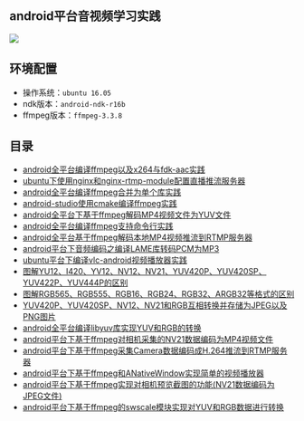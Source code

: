 

## android平台音视频学习实践

![](https://github.com/byhook/ffmpeg4android/blob/master/readme/images/ffmpeg-logo.png)

## 环境配置

- 操作系统：`ubuntu 16.05`
- ndk版本：`android-ndk-r16b`
- ffmpeg版本：`ffmpeg-3.3.8`

## 目录

- [android全平台编译ffmpeg以及x264与fdk-aac实践](https://github.com/byhook/ffmpeg4android/blob/master/readme/android全平台编译ffmpeg以及x264与fdk-aac实践.md)
- [ubuntu下使用nginx和nginx-rtmp-module配置直播推流服务器](https://github.com/byhook/ffmpeg4android/blob/master/readme/ubuntu下使用nginx和nginx-rtmp-module配置直播推流服务器.md)
- [android全平台编译ffmpeg合并为单个库实践](https://github.com/byhook/ffmpeg4android/blob/master/readme/android全平台编译ffmpeg合并为单个库实践.md)
- [android-studio使用cmake编译ffmpeg实践](https://github.com/byhook/ffmpeg4android/blob/master/readme/android-studio使用cmake编译ffmpeg实践.md)
- [android全平台下基于ffmpeg解码MP4视频文件为YUV文件](https://github.com/byhook/ffmpeg4android/blob/master/readme/android全平台编译ffmpeg视频解码器实践.md)
- [android全平台编译ffmpeg支持命令行实践](https://github.com/byhook/ffmpeg4android/blob/master/readme/android全平台编译ffmpeg支持命令行实践.md)
- [android全平台基于ffmpeg解码本地MP4视频推流到RTMP服务器](https://github.com/byhook/ffmpeg4android/blob/master/readme/android全平台基于ffmpeg解码本地MP4视频推流到RTMP服务器.md)
- [android平台下音频编码之编译LAME库转码PCM为MP3](https://github.com/byhook/ffmpeg4android/blob/master/readme/android平台下音频编码之编译LAME库转码PCM为MP3.md)
- [ubuntu平台下编译vlc-android视频播放器实践](https://github.com/byhook/ffmpeg4android/blob/master/readme/ubuntu平台下编译vlc-android视频播放器实践.md)
- [图解YU12、I420、YV12、NV12、NV21、YUV420P、YUV420SP、YUV422P、YUV444P的区别](https://github.com/byhook/ffmpeg4android/blob/master/readme/图解YU12、I420、YV12、NV12、NV21、YUV420P、YUV420SP、YUV422P、YUV444P的区别.md)
- [图解RGB565、RGB555、RGB16、RGB24、RGB32、ARGB32等格式的区别](https://github.com/byhook/ffmpeg4android/blob/master/readme/图解RGB565、RGB555、RGB16、RGB24、RGB32、ARGB32等格式的区别.md)
- [YUV420P、YUV420SP、NV12、NV21和RGB互相转换并存储为JPEG以及PNG图片](https://github.com/byhook/ffmpeg4android/blob/master/readme/YUV420P、YUV420SP、NV12、NV21和RGB互相转换并存储为JPEG以及PNG图片.md)
- [android全平台编译libyuv库实现YUV和RGB的转换](https://github.com/byhook/ffmpeg4android/blob/master/readme/android全平台编译libyuv库实现YUV和RGB的转换.md)
- [android平台下基于ffmpeg对相机采集的NV21数据编码为MP4视频文件](https://github.com/byhook/ffmpeg4android/blob/master/readme/android平台下基于ffmpeg对相机采集的NV21数据编码为MP4视频文件.md)
- [android平台下基于ffmpeg采集Camera数据编码成H.264推流到RTMP服务器](https://github.com/byhook/ffmpeg4android/blob/master/readme/android平台下基于ffmpeg采集Camera数据编码成H.264推流到RTMP服务器.md)
- [android平台下基于ffmpeg和ANativeWindow实现简单的视频播放器](https://github.com/byhook/ffmpeg4android/blob/master/readme/android平台下基于ffmpeg和ANativeWindow实现简单的视频播放器.md)
- [android平台下基于ffmpeg实现对相机预览截图的功能(NV21数据编码为JPEG文件)](https://github.com/byhook/ffmpeg4android/blob/master/readme/android平台下基于ffmpeg实现对相机预览NV21数据编码为JPEG文件.md)
- [android平台下基于ffmpeg的swscale模块实现对YUV和RGB数据进行转换](https://github.com/byhook/ffmpeg4android/blob/master/readme/android平台下基于ffmpeg的swscale模块实现对YUV和RGB数据进行转换.md)
